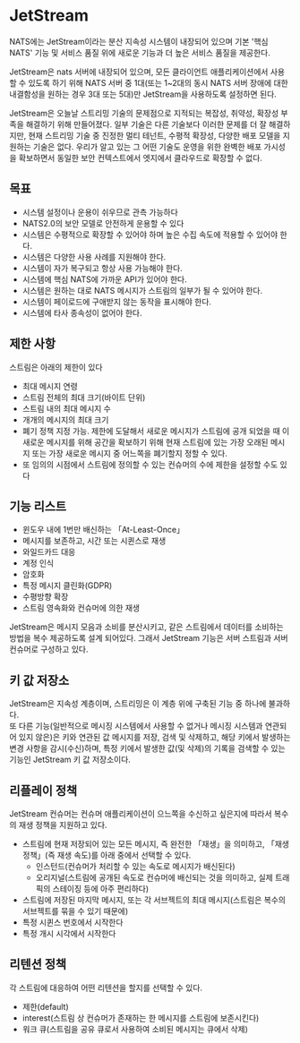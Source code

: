 # JetStream
NATS에는 JetStream이라는 분산 지속성 시스템이 내장되어 있으며 기본 '핵심 NATS' 기능 및 서비스 품질 위에 새로운 기능과 더 높은 서비스 품질을 제공한다.  
  
JetStream은 nats 서버에 내장되어 있으며, 모든 클라이언트 애플리케이션에서 사용할 수 있도록 하기 위해 NATS 서버 중 1대(또는 1~2대의 동시 NATS 서버 장애에 대한 내결함성을 원하는 경우 3대 또는 5대)만 JetStream을 사용하도록 설정하면 된다.  
  
JetStream은 오늘날 스트리밍 기술의 문제점으로 지적되는 복잡성, 취약성, 확장성 부족을 해결하기 위해 만들어졌다. 일부 기술은 다른 기술보다 이러한 문제를 더 잘 해결하지만, 현재 스트리밍 기술 중 진정한 멀티 테넌트, 수평적 확장성, 다양한 배포 모델을 지원하는 기술은 없다. 우리가 알고 있는 그 어떤 기술도 운영을 위한 완벽한 배포 가시성을 확보하면서 동일한 보안 컨텍스트에서 엣지에서 클라우드로 확장할 수 없다.    
  
## 목표 
- 시스템 설정이나 운용이 쉬우므로 관측 가능하다
- NATS2.0의 보안 모델로 안전하게 운용할 수 있다
- 시스템은 수평적으로 확장할 수 있어야 하며 높은 수집 속도에 적용할 수 있어야 한다.
- 시스템은 다양한 사용 사례를 지원해야 한다.
- 시스템이 자가 복구되고 항상 사용 가능해야 한다.
- 시스템에 핵심 NATS에 가까운 API가 있어야 한다.
- 시스템은 원하는 대로 NATS 메시지가 스트림의 일부가 될 수 있어야 한다.
- 시스템이 페이로드에 구애받지 않는 동작을 표시해야 한다.
- 시스템에 타사 종속성이 없어야 한다.
  
   
## 제한 사항
스트림은 아래의 제한이 있다
- 최대 메시지 연령
- 스트림 전체의 최대 크기(바이트 단위)
- 스트림 내의 최대 메시지 수
- 개개의 메시지의 최대 크기
- 폐기 정책 지정 가능. 제한에 도달해서 새로운 메시지가 스트림에 공개 되었을 때 이 새로운 메시지를 위해 공간을 확보하기 위해 현재 스트림에 있는 가장 오래된 메시지 또는 가장 새로운 메시지 중 어느쪽을 폐기할지 정할 수 있다.
- 또 임의의 시점에서 스트림에 정의할 수 있는 컨슈머의 수에 제한을 설정할 수도 있다
  

## 기능 리스트
- 윈도우 내에 1번만 배신하는 「At-Least-Once」
- 메시지를 보존하고, 시간 또는 시퀸스로 재생
- 와일드카드 대응
- 계정 인식
- 암호화
- 특정 메시지 클린화(GDPR)
- 수평방향 확장
- 스트림 영속화와 컨슈머에 의한 재생  
    
JetStream은 메시지 모음과 소비를 분산시키고, 같은 스트림에서 데이터를 소비하는 방법을 복수 제공하도록 설계 되어있다. 그래서 JetStream 기능은 서버 스트림과 서버 컨슈머로 구성하고 있다.    


## 키 값 저장소
JetStream은 지속성 계층이며, 스트리밍은 이 계층 위에 구축된 기능 중 하나에 불과하다.  
또 다른 기능(일반적으로 메시징 시스템에서 사용할 수 없거나 메시징 시스템과 연관되어 있지 않은)은 키와 연관된 값 메시지를 저장, 검색 및 삭제하고, 해당 키에서 발생하는 변경 사항을 감시(수신)하며, 특정 키에서 발생한 값(및 삭제)의 기록을 검색할 수 있는 기능인 JetStream 키 값 저장소이다.    
   
   
## 리플레이 정책
JetStream 컨슈머는 컨슈머 애플리케이션이 으느쪽을 수신하고 싶은지에 따라서 복수의 재생 정책을 지원하고 있다.  
  
- 스트림에 현재 저장되어 있는 모든 메시지, 즉 완전한 「재생」을 의미하고, 「재생 정책」(즉 재생 속도)를 아래 중에서 선택할 수 있다.
    - 인스턴드(컨슈머가 처리할 수 있는 속도로 메시지가 배신된다)
    - 오리지널(스트림에 공개된 속도로 컨슈머에 배신되는 것을 의미하고, 실제 트래픽의 스테이징 등에 아주 편리하다)
- 스트림에 저장된 마지막 메시지, 또는 각 서브젝트의 최대 메시지(스트림은 복수의 서브젝트를 묶을 수 있기 때문에)
- 특정 시퀸스 번호에서 시작한다
- 특정 개시 시각에서 시작한다  
  
   

## 리텐션 정책
각 스트림에 대응하여 어떤 리텐션을 할지를 선택할 수 있다.  
- 제한(default)
- interest(스트림 상 컨슈머가 존재하는 한 메시지를 스트림에 보존시킨다)
- 워크 큐(스트림을 공유 큐로서 사용하여 소비된 메시지는 큐에서 삭제)